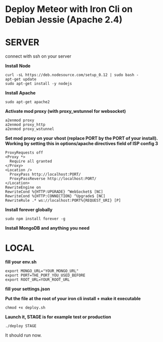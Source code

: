 # Deploy Meteor with Iron Cli on Debian Jessie (Apache 2.4)

SERVER
==

connect with ssh on your server  


**Install Node**

    curl -sL https://deb.nodesource.com/setup_0.12 | sudo bash -
    apt-get update
    sudo apt-get install -y nodejs
  

**Install Apache**

    sudo apt-get apache2
  

**Activate mod proxy (with proxy_wstunnel for websocket)**

    a2enmod proxy
    a2enmod proxy_http
    a2enmod proxy_wstunnel
  

**Set mod proxy on your vhost (replace PORT by the PORT of your install). Working by setting this in options/apache directives field of ISP config 3**

    ProxyRequests off
    <Proxy *>
      Require all granted
    </Proxy>
    <Location />
      ProxyPass http://localhost:PORT/
      ProxyPassReverse http://localhost:PORT/
    </Location>
    RewriteEngine on
    RewriteCond %{HTTP:UPGRADE} ^WebSocket$ [NC]
    RewriteCond %{HTTP:CONNECTION} ^Upgrade$ [NC]
    RewriteRule .* ws://localhost:PORT%{REQUEST_URI} [P]

  
**Install forever globally**

    sudo npm install forever -g
  

**Install MongoDB and anything you need**  

  
  
  
  
LOCAL
==

**fill your env.sh**

    export MONGO_URL="YOUR_MONGO_URL"
    export PORT=THE_PORT_YOU_USED_BEFORE
    export ROOT_URL=YOUR_ROOT_URL


**fill your settings.json**


**Put the file at the root of your iron cli install + make it executable**

    chmod +x deploy.sh


**Launch it, STAGE is for example test or production**

    ./deploy STAGE

It should run now.

